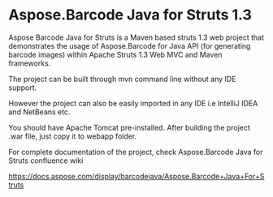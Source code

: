 # Aspose.Barcode Java for Struts 1.3

Aspose Barcode Java for Struts is a Maven based struts 1.3 web project that demonstrates the usage of Aspose.Barcode for Java API  (for generating barcode images) within Apache Struts 1.3 Web MVC and Maven frameworks.

The project  can be built through mvn command line without any IDE support.

However the project can also be easily imported in any IDE i.e IntelliJ IDEA and NetBeans etc.

You should have Apache Tomcat pre-installed. After building the project .war file, just copy it to webapp folder.

For complete documentation of the project, check Aspose.Barcode Java for Struts confluence wiki 

https://docs.aspose.com/display/barcodejava/Aspose.Barcode+Java+For+Struts

